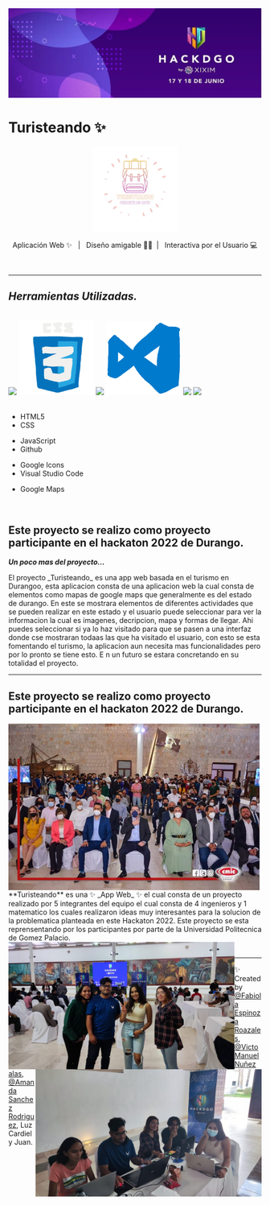 <img  src="https://github.com/AmySRGreen/Hack2022/blob/demo/picture/portada.jpeg" hight="150" />

# Turisteando ✨

<div align='center' >
<img  src="https://github.com/AmySRGreen/Hack2022/blob/demo/picture/icono%20(2).jpeg" width="170" />
</div>

<p align='center'>Aplicación Web ✨ &nbsp;&nbsp;|&nbsp;&nbsp; Diseño amigable ✍🏼&nbsp;&nbsp;|&nbsp;&nbsp; Interactiva por el Usuario 💻</p>
<br>

---


## ***Herramientas Utilizadas.***
<br>
<div>

<img  src="https://media3.giphy.com/media/XAxylRMCdpbEWUAvr8/giphy.gif?cid=6c09b952phtpxuk4fvu40wvpiv9c9ar18pvmx2tusrz1s1dw&rid=giphy.gif&ct=s" width="150" />
<img  src="https://raw.githubusercontent.com/Zenfection/Image/master/2021/06/08-15-57-53-68747470733a2f2f6d65646961302e67697068792e636f6d2f6d656469612f667345615a6c644e43384131504a336d77702f736f757263652e676966.gif" width="150" />
<img  src="https://www.disenowebwordpress.com/wp-content/uploads/2018/08/animationJS.gif" width="150" />
<img  src="https://raw.githubusercontent.com/StewartGF/StewartGF/master/images/vscode.gif" width="150" />
<img  src="https://pbs.twimg.com/profile_images/1457795334814326785/51T6idIA_400x400.png" width="150" />
<img  src="https://i.pinimg.com/originals/7d/06/89/7d068990a6d0fa0b99d8ca96afde86dc.gif" width="150" />

  </div>
  <br>
  
- HTML5
- CSS
* JavaScript
* Github
+ Google Icons
+ Visual Studio Code
* Google Maps

<br>

## Este proyecto se realizo como proyecto participante en el hackaton 2022 de Durango.

***Un poco mas del proyecto...***
<br>
<p>El proyecto _Turisteando_ es una app web basada en el turismo en Durangoo, esta aplicacion consta de una aplicacion web la cual consta de elementos como mapas de google maps que generalmente es del estado de durango. En este se mostrara elementos de diferentes actividades que se pueden realizar en este estado y el usuario puede seleccionar para ver la informacion la cual es imagenes, decripcion, mapa y formas de llegar. Ahi puedes seleccionar si ya lo haz visitado para que se pasen a una interfaz donde cse mostraran todaas las que ha visitado el usuario, con esto se esta fomentando el turismo, la aplicacion aun necesita mas funcionalidades pero por lo pronto se tiene esto. E n un futuro se estara concretando en su totalidad el proyecto. </p>

---

## Este proyecto se realizo como proyecto participante en el hackaton 2022 de Durango.

<img align='center' src="https://github.com/AmySRGreen/Hack2022/blob/demo/picture/todos.jpeg" width="500" hight="100" />
<br>
**Turisteando** es una ✨ _App Web_ ✨ el cual consta  de un proyecto realizado por 5 integrantes del equipo el cual consta de 4 ingenieros y 1 matematico los cuales realizaron ideas muy interesantes para la solucion de la problematica planteada en este Hackaton 2022. Este proyecto se esta reprensentando por los participantes por parte de la Universidad Politecnica de Gomez Palacio.
<div>
<img align='left' src="https://github.com/AmySRGreen/Hack2022/blob/demo/picture/integrantes.jpeg"  width="450" />
<img align='right' src="https://github.com/AmySRGreen/Hack2022/blob/demo/picture/integrantes%20(2).jpeg" width="450" /> 
</div>
<br>

---

✨ Created by [@Fabiola Espinoza Roazales](https://github.com/fabyupgop), [@Victo Manuel Nuñez alas](https://github.com/VictorManuelSalas), [@Amanda Sanchez Rodriguez](https://github.com/AmySRGreen), Luz Cardiel y Juan. 

